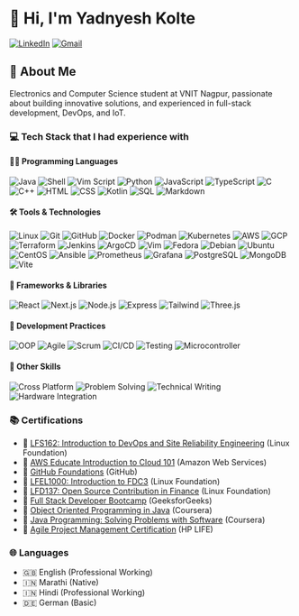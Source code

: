 # 👋 Hi, I'm Yadnyesh Kolte

[![LinkedIn](https://img.shields.io/badge/LinkedIn-0077B5?style=for-the-badge&logo=linkedin&logoColor=white)](https://www.linkedin.com/in/yadnyeshkolte)
[![Gmail](https://img.shields.io/badge/Gmail-D14836?style=for-the-badge&logo=gmail&logoColor=white)](mailto:yadnyeshkolte@gmail.com)

## 🚀 About Me
Electronics and Computer Science student at VNIT Nagpur, passionate about building innovative solutions, and experienced in full-stack development, DevOps, and IoT.

### 💻 Tech Stack that I had experience with

#### 👨‍💻 Programming Languages
![Java](https://custom-icon-badges.herokuapp.com/badge/-Java-000?&logo=Java-lang)
![Shell](https://img.shields.io/badge/-Shell-000?&logo=GNOMETerminal)
![Vim Script](https://img.shields.io/badge/-Vim%20Script-000?&logo=vim&logoColor=green)
![Python](https://img.shields.io/badge/-Python-000?&logo=Python)
![JavaScript](https://img.shields.io/badge/-JavaScript-000?&logo=JavaScript)
![TypeScript](https://img.shields.io/badge/-TypeScript-000?&logo=TypeScript)
![C](https://img.shields.io/badge/-C-000?&logo=c)
![C++](https://img.shields.io/badge/-C++-000?&logo=cplusplus)
![HTML](https://img.shields.io/badge/-HTML-000?&logo=HTML5)
![CSS](https://img.shields.io/badge/-CSS-000?&logo=CSS3)
![Kotlin](https://img.shields.io/badge/-Kotlin-000?&logo=Kotlin)
![SQL](https://img.shields.io/badge/-SQL-000?&logo=mysql)
![Markdown](https://img.shields.io/badge/-Markdown-000?&logo=Markdown)

#### 🛠 Tools & Technologies
![Linux](https://img.shields.io/badge/-Linux-000?&logo=Linux)
![Git](https://img.shields.io/badge/-Git-000?&logo=Git)
![GitHub](https://img.shields.io/badge/-GitHub-000?&logo=GitHub)
![Docker](https://img.shields.io/badge/-Docker-000?&logo=Docker)
![Podman](https://img.shields.io/badge/-Podman-000?&logo=Podman)
![Kubernetes](https://img.shields.io/badge/-Kubernetes-000?&logo=Kubernetes)
![AWS](https://img.shields.io/badge/-AWS-000?&logo=amazonwebservices&logoColor=F90)
![GCP](https://img.shields.io/badge/-GCP-000?&logo=GoogleCloud)
![Terraform](https://img.shields.io/badge/-Terraform-000?&logo=Terraform&logoColor=blueviolet)
![Jenkins](https://img.shields.io/badge/-Jenkins-000?&logo=Jenkins)
![ArgoCD](https://img.shields.io/badge/-ArgoCD-000?&logo=Argo)
![Vim](https://img.shields.io/badge/-Vim-000?&logo=Vim&logoColor=green)
![Fedora](https://img.shields.io/badge/-Fedora-000?&logo=Fedora)
![Debian](https://img.shields.io/badge/-Debian-000?&logo=Debian&logoColor=red)
![Ubuntu](https://img.shields.io/badge/-Ubuntu-000?&logo=Ubuntu)
![CentOS](https://img.shields.io/badge/-CentOS-000?&logo=CentOS&logoColor=green)
![Ansible](https://img.shields.io/badge/-Ansible-000?&logo=Ansible&logoColor=red)
![Prometheus](https://img.shields.io/badge/-Prometheus-000?&logo=Prometheus)
![Grafana](https://img.shields.io/badge/-Grafana-000?&logo=Grafana)
![PostgreSQL](https://img.shields.io/badge/-PostgreSQL-000?&logo=PostgreSQL)
![MongoDB](https://img.shields.io/badge/-MongoDB-000?&logo=MongoDB)
![Vite](https://img.shields.io/badge/-Vite-000?&logo=Vite)

#### 🚀 Frameworks & Libraries
![React](https://img.shields.io/badge/-React-000?&logo=React)
![Next.js](https://img.shields.io/badge/-Next.js-000?&logo=Next.js)
![Node.js](https://img.shields.io/badge/-Node.js-000?&logo=node.js)
![Express](https://img.shields.io/badge/-Express-000?&logo=express)
![Tailwind](https://img.shields.io/badge/-Tailwind-000?&logo=tailwindcss)
![Three.js](https://img.shields.io/badge/-Three.js-000?&logo=three.js)

#### 🔄 Development Practices
![OOP](https://img.shields.io/badge/-OOP-000?&logo=java)
![Agile](https://img.shields.io/badge/-Agile-000?&logo=agile)
![Scrum](https://img.shields.io/badge/-Scrum-000?&logo=scrumalliance)
![CI/CD](https://img.shields.io/badge/-CI%2FCD-000?&logo=github-actions)
![Testing](https://img.shields.io/badge/-Testing-000?&logo=testing-library)
![Microcontroller](https://img.shields.io/badge/-Microcontroller-000?&logo=arduino)

#### 🎯 Other Skills
![Cross Platform](https://img.shields.io/badge/-Cross%20Platform-000?&logo=kotlin)
![Problem Solving](https://img.shields.io/badge/-Problem%20Solving-000?&logo=leetcode)
![Technical Writing](https://img.shields.io/badge/-Technical%20Writing-000?&logo=markdown)
![Hardware Integration](https://img.shields.io/badge/-Hardware%20Integration-000?&logo=arduino)

### 📚 Certifications
- 🏅 [LFS162: Introduction to DevOps and Site Reliability Engineering](https://www.credly.com/badges/fad34ca8-37f8-409f-bb60-9c0474ffb786/public_url) (Linux Foundation)
- 🏅 [AWS Educate Introduction to Cloud 101](https://www.credly.com/badges/da4ecf7b-25c5-4878-bd94-a50b36f7d3bd/public_url) (Amazon Web Services)
- 🏅 [GitHub Foundations](https://www.credly.com/badges/8e239a24-342f-4d8d-a90c-837ca3dd4b0d/public_url) (GitHub)
- 🏅 [LFEL1000: Introduction to FDC3](https://www.credly.com/badges/dfdeed2b-fe7c-4bfd-a773-ec1f0f815e39) (Linux Foundation)
- 🏅 [LFD137: Open Source Contribution in Finance](https://www.credly.com/badges/dd95d3b8-5a00-492f-a59d-d4035fc0bd3b) (Linux Foundation)
- 🏅 [Full Stack Developer Bootcamp](https://media.geeksforgeeks.org/courses/certificates/f2edf9d428dc9c3c208bc8ed7c7beb37.pdf) (GeeksforGeeks)
- 🏅 [Object Oriented Programming in Java](https://www.coursera.org/account/accomplishments/specialization/VVN2NYUD9MZG) (Coursera)
- 🏅 [Java Programming: Solving Problems with Software](https://www.coursera.org/account/accomplishments/verify/P3QWS7GBVVRJ) (Coursera)
- 🏅 [Agile Project Management Certification](https://drive.google.com/file/d/1s49XqG9UwxHNoX1_JcbIWP7VzmmcTa4t/view) (HP LIFE)

### 🌐 Languages
- 🇬🇧 English (Professional Working)
- 🇮🇳 Marathi (Native)
- 🇮🇳 Hindi (Professional Working)
- 🇩🇪 German (Basic)
